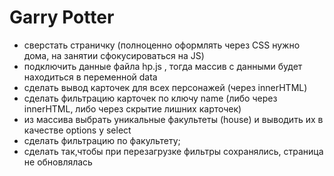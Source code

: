 # Garry Potter
- сверстать страничку (полноценно оформлять через CSS нужно дома, на занятии  сфокусироваться на JS)
- подключить данные файла hp.js , тогда массив с данными будет находиться в переменной data
- сделать вывод карточек для всех персонажей (через innerHTML)
- сделать фильтрацию карточек по ключу name (либо через innerHTML, либо через скрытие лишних карточек)
- из массива выбрать уникальные факультеты (house) и выводить их в качестве  options у select
- сделать фильтрацию по факультету;
- сделать так,чтобы при перезагрузке фильтры сохранялись, страница не обновлялась